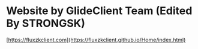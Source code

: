 # Website by GlideClient Team (Edited By STRONGSK)

[https://fluxzkclient.com](https://fluxzkclient.github.io/Home/index.html)

